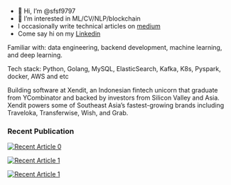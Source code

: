- 👋 Hi, I’m @sfsf9797
- 👀 I’m interested in ML/CV/NLP/blockchain
- I occasionally write technical articles on [medium](https://sekfook97.medium.com/)
- Come say hi on my [Linkedin](https://www.linkedin.com/in/sek-fook-tan-ba3a07125)

Familiar with: data engineering, backend development, machine learning, and deep learning.

Tech stack: Python, Golang, MySQL, ElasticSearch, Kafka, K8s, Pyspark, docker, AWS and etc

Building software at Xendit, an Indonesian fintech unicorn that graduate from YCombinator and backed by investors from Silicon Valley and Asia. Xendit powers some of Southeast Asia’s fastest-growing brands including Traveloka, Transferwise, Wish, and Grab.

<h3>Recent Publication</h3>
 <a target="_blank" href="https://github-readme-medium-recent-article.vercel.app/medium/@sekfook97/0"><img src="https://github-readme-medium-recent-article.vercel.app/medium/@sekfook97/0" alt="Recent Article 0"> 

<a target="_blank" href="https://github-readme-medium-recent-article.vercel.app/medium/@sekfook97/1"><img src="https://github-readme-medium-recent-article.vercel.app/medium/@sekfook97/1" alt="Recent Article 1"> 

<a target="_blank" href="https://github-readme-medium-recent-article.vercel.app/medium/@sekfook97/2"><img src="https://github-readme-medium-recent-article.vercel.app/medium/@sekfook97/2" alt="Recent Article 1"> 


